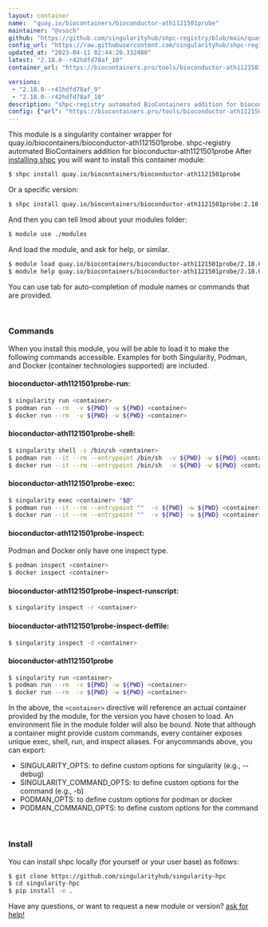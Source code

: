 ```yaml
---
layout: container
name:  "quay.io/biocontainers/bioconductor-ath1121501probe"
maintainer: "@vsoch"
github: "https://github.com/singularityhub/shpc-registry/blob/main/quay.io/biocontainers/bioconductor-ath1121501probe/container.yaml"
config_url: "https://raw.githubusercontent.com/singularityhub/shpc-registry/main/quay.io/biocontainers/bioconductor-ath1121501probe/container.yaml"
updated_at: "2023-04-11 02:44:20.332480"
latest: "2.18.0--r42hdfd78af_10"
container_url: "https://biocontainers.pro/tools/bioconductor-ath1121501probe"

versions:
 - "2.18.0--r41hdfd78af_9"
 - "2.18.0--r42hdfd78af_10"
description: "shpc-registry automated BioContainers addition for bioconductor-ath1121501probe"
config: {"url": "https://biocontainers.pro/tools/bioconductor-ath1121501probe", "maintainer": "@vsoch", "description": "shpc-registry automated BioContainers addition for bioconductor-ath1121501probe", "latest": {"2.18.0--r42hdfd78af_10": "sha256:6f1117575c69e1d4e787e131fb325e70da8a579baa0e30f94bdb62a49604c97a"}, "tags": {"2.18.0--r41hdfd78af_9": "sha256:91f6c22bfcbcc303087aec4c9d9b2439d7239187b8d9d7430dd7ad1442a0d100", "2.18.0--r42hdfd78af_10": "sha256:6f1117575c69e1d4e787e131fb325e70da8a579baa0e30f94bdb62a49604c97a"}, "docker": "quay.io/biocontainers/bioconductor-ath1121501probe"}
---
```


This module is a singularity container wrapper for quay.io/biocontainers/bioconductor-ath1121501probe.
shpc-registry automated BioContainers addition for bioconductor-ath1121501probe
After [installing shpc](#install) you will want to install this container module:


```bash
$ shpc install quay.io/biocontainers/bioconductor-ath1121501probe
```

Or a specific version:

```bash
$ shpc install quay.io/biocontainers/bioconductor-ath1121501probe:2.18.0--r42hdfd78af_10
```

And then you can tell lmod about your modules folder:

```bash
$ module use ./modules
```

And load the module, and ask for help, or similar.

```bash
$ module load quay.io/biocontainers/bioconductor-ath1121501probe/2.18.0--r42hdfd78af_10
$ module help quay.io/biocontainers/bioconductor-ath1121501probe/2.18.0--r42hdfd78af_10
```

You can use tab for auto-completion of module names or commands that are provided.

<br>

### Commands

When you install this module, you will be able to load it to make the following commands accessible.
Examples for both Singularity, Podman, and Docker (container technologies supported) are included.

#### bioconductor-ath1121501probe-run:

```bash
$ singularity run <container>
$ podman run --rm  -v ${PWD} -w ${PWD} <container>
$ docker run --rm  -v ${PWD} -w ${PWD} <container>
```

#### bioconductor-ath1121501probe-shell:

```bash
$ singularity shell -s /bin/sh <container>
$ podman run --it --rm --entrypoint /bin/sh  -v ${PWD} -w ${PWD} <container>
$ docker run --it --rm --entrypoint /bin/sh  -v ${PWD} -w ${PWD} <container>
```

#### bioconductor-ath1121501probe-exec:

```bash
$ singularity exec <container> "$@"
$ podman run --it --rm --entrypoint ""  -v ${PWD} -w ${PWD} <container> "$@"
$ docker run --it --rm --entrypoint ""  -v ${PWD} -w ${PWD} <container> "$@"
```

#### bioconductor-ath1121501probe-inspect:

Podman and Docker only have one inspect type.

```bash
$ podman inspect <container>
$ docker inspect <container>
```

#### bioconductor-ath1121501probe-inspect-runscript:

```bash
$ singularity inspect -r <container>
```

#### bioconductor-ath1121501probe-inspect-deffile:

```bash
$ singularity inspect -d <container>
```



#### bioconductor-ath1121501probe

```bash
$ singularity run <container>
$ podman run --rm  -v ${PWD} -w ${PWD} <container>
$ docker run --rm  -v ${PWD} -w ${PWD} <container>
```


In the above, the `<container>` directive will reference an actual container provided
by the module, for the version you have chosen to load. An environment file in the
module folder will also be bound. Note that although a container
might provide custom commands, every container exposes unique exec, shell, run, and
inspect aliases. For anycommands above, you can export:

 - SINGULARITY_OPTS: to define custom options for singularity (e.g., --debug)
 - SINGULARITY_COMMAND_OPTS: to define custom options for the command (e.g., -b)
 - PODMAN_OPTS: to define custom options for podman or docker
 - PODMAN_COMMAND_OPTS: to define custom options for the command

<br>

### Install

You can install shpc locally (for yourself or your user base) as follows:

```bash
$ git clone https://github.com/singularityhub/singularity-hpc
$ cd singularity-hpc
$ pip install -e .
```

Have any questions, or want to request a new module or version? [ask for help!](https://github.com/singularityhub/singularity-hpc/issues)